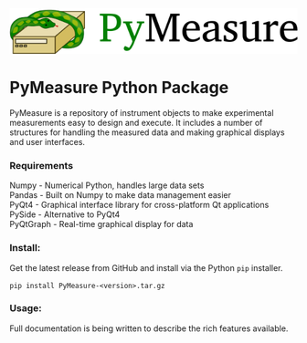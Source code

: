 ![PyMeasure Python Package](docs/images/PyMeasure.png)

# PyMeasure Python Package #

PyMeasure is a repository of instrument objects to make experimental measurements easy to design and execute. It includes a number of structures for handling the measured data and making graphical displays and user interfaces.

### Requirements ###

Numpy - Numerical Python, handles large data sets   
Pandas - Built on Numpy to make data management easier    
PyQt4 - Graphical interface library for cross-platform Qt applications   
PySide - Alternative to PyQt4   
PyQtGraph - Real-time graphical display for data   


### Install: ###

Get the latest release from GitHub and install via the Python `pip` installer.

```shell
pip install PyMeasure-<version>.tar.gz
```

### Usage: ###

Full documentation is being written to describe the rich features available.